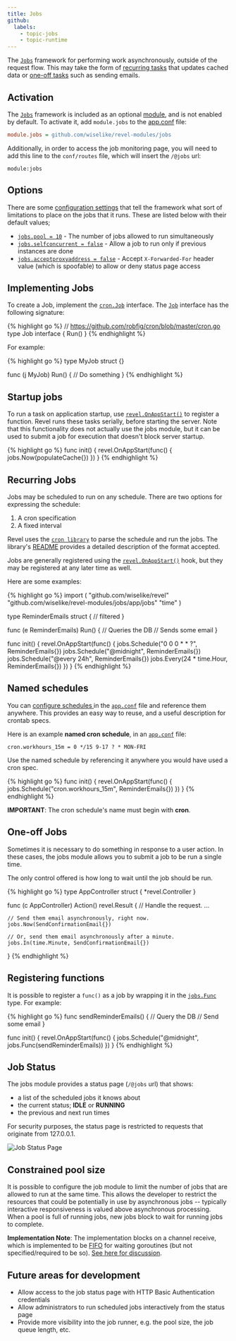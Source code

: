 ```yaml
---
title: Jobs
github:
  labels:
    - topic-jobs
    - topic-runtime
---
```


The [`Jobs`](https://godoc.org/github.com/wiselike/revel-modules/jobs/app/jobs) framework for performing work asynchronously, outside of the
request flow.  This may take the form of [recurring tasks](#jobs) that updates cached data
or [one-off tasks](#OneOff) such as sending emails.

## Activation

The [`Jobs`](https://godoc.org/github.com/wiselike/revel-modules/jobs/app/jobs) framework is included as an optional [module](index.html), and is not enabled by default.
To activate it, add `module.jobs` to the [app.conf](../manual/appconf.html) file:

```ini
module.jobs = github.com/wiselike/revel-modules/jobs
```

Additionally, in order to access the job monitoring page, you will need to add
this line to the `conf/routes` file, which will insert the `/@jobs` url:

	module:jobs


## Options

There are some [configuration settings](../manual/appconf.html#jobs) that tell the framework what sort of limitations
to place on the jobs that it runs. These are listed below with their default values;

- [`jobs.pool = 10`](appconf.html#jobspool) - The number of jobs allowed to run simultaneously
- [`jobs.selfconcurrent = false`](appconf.html#jobsselfconcurrent) - Allow a job to run only if previous instances are done
- [`jobs.acceptproxyaddress = false`](appconf#jobsacceptproxyaddress) - Accept `X-Forwarded-For` header value (which is spoofable) to allow or deny status page access

## Implementing Jobs

To create a Job, implement the [`cron.Job`](https://github.com/robfig/cron/) interface.  The
[`Job`](https://godoc.org/github.com/wiselike/revel-modules/jobs/app/jobs#Job) interface has the following signature:

{% highlight go %}
// https://github.com/robfig/cron/blob/master/cron.go
type Job interface {
	Run()
}
{% endhighlight %}

For example:

{% highlight go %}
type MyJob struct {}

func (j MyJob) Run() {
   // Do something
}
{% endhighlight %}

## Startup jobs

To run a task on application startup, use
[`revel.OnAppStart()`](https://godoc.org/github.com/wiselike/revel#OnAppStart) to register a function.
Revel runs these tasks serially, before starting the server.  Note that this
functionality does not actually use the jobs module, but it can be used to
submit a job for execution that doesn't block server startup.

{% highlight go %}
func init() {
    revel.OnAppStart(func() { jobs.Now(populateCache{}) })
}
{% endhighlight %}

<a name="RecurringJobs"></a>

## Recurring Jobs

Jobs may be scheduled to run on any schedule.  There are two options for expressing the schedule:

1. A cron specification
2. A fixed interval

Revel uses the [`cron library`](https://godoc.org/github.com/wiselike/revel-cron) to parse the
schedule and run the jobs.  The library's
[README](https://github.com/wiselike/revel-cron/blob/master/README.md) provides a detailed
description of the format accepted.

Jobs are generally registered using the
[`revel.OnAppStart()`](https://godoc.org/github.com/wiselike/revel#OnAppStart) hook, but they may be
registered at any later time as well.

Here are some examples:

{% highlight go %}
import (
    "github.com/wiselike/revel"
    "github.com/wiselike/revel-modules/jobs/app/jobs"
    "time"
)

type ReminderEmails struct {
    // filtered
}

func (e ReminderEmails) Run() {
    // Queries the DB
    // Sends some email
}

func init() {
    revel.OnAppStart(func() {
        jobs.Schedule("0 0 0 * * ?",  ReminderEmails{})
        jobs.Schedule("@midnight",    ReminderEmails{})
        jobs.Schedule("@every 24h",   ReminderEmails{})
        jobs.Every(24 * time.Hour,    ReminderEmails{})
    })
}
{% endhighlight %}

<a name="NamedSchedules"></a>

## Named schedules

You can [configure schedules ](appconf.html#jobs) in the [`app.conf`](appconf.html) file and reference them anywhere.
This provides an easy way to reuse, and a useful description for crontab specs.

Here is an example **named cron schedule**, in an [`app.conf`](appconf.html) file:

    cron.workhours_15m = 0 */15 9-17 ? * MON-FRI

Use the named schedule by referencing it anywhere you would have used a cron spec.

{% highlight go %}
func init() {
    revel.OnAppStart(func() {
        jobs.Schedule("cron.workhours_15m", ReminderEmails{})
    })
}
{% endhighlight %}

<div class="alert alert-warning">
<b>IMPORTANT</b>: The cron schedule's name must begin with <b>cron</b>.

</div>


<a name="OneOff"></a>

## One-off Jobs

Sometimes it is necessary to do something in response to a user action.  In these
cases, the jobs module allows you to submit a job to be run a single time.

The only control offered is how long to wait until the job should be run.

{% highlight go %}
type AppController struct { *revel.Controller }

func (c AppController) Action() revel.Result {
    // Handle the request.
    ...

    // Send them email asynchronously, right now.
    jobs.Now(SendConfirmationEmail{})

    // Or, send them email asynchronously after a minute.
    jobs.In(time.Minute, SendConfirmationEmail{})
}
{% endhighlight %}

## Registering functions

It is possible to register a `func()` as a job by wrapping it in the [`jobs.Func`](https://godoc.org/github.com/wiselike/revel-modules/jobs/app/jobs#Func)
type.  For example:

{% highlight go %}
func sendReminderEmails() {
    // Query the DB
    // Send some email
}

func init() {
    revel.OnAppStart(func() {
        jobs.Schedule("@midnight", jobs.Func(sendReminderEmails))
    })
}
{% endhighlight %}


## Job Status

The jobs module provides a status page (`/@jobs` url) that shows:

- a list of the scheduled jobs it knows about
- the current status; **IDLE** or **RUNNING**
- the  previous and next run times

<div class="alert alert-info">For security purposes, the status page is restricted to requests that originate
from 127.0.0.1.</div>

![Job Status Page](../img/jobs-status.png)



## Constrained pool size

It is possible to configure the job module to limit the number of jobs that are
allowed to run at the same time.  This allows the developer to restrict the
resources that could be potentially in use by asynchronous jobs -- typically
interactive responsiveness is valued above asynchronous processing.  When a pool
is full of running jobs, new jobs block to wait for running jobs to complete.

**Implementation Note**: The implementation blocks on a channel receive, which is
implemented to be [FIFO](http://en.wikipedia.org/wiki/FIFO) for waiting goroutines (but not specified/required to be
so). [See here for discussion](https://groups.google.com/forum/?fromgroups=#!topic/golang-nuts/CPwv8WlqKag).

## Future areas for development

* Allow access to the job status page with HTTP Basic Authentication credentials
* Allow administrators to run scheduled jobs interactively from the status page
* Provide more visibility into the job runner, e.g. the pool size, the job queue length, etc.
